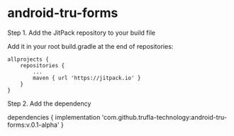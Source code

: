 # android-tru-forms

Step 1. Add the JitPack repository to your build file

Add it in your root build.gradle at the end of repositories:

	allprojects {
		repositories {
			...
			maven { url 'https://jitpack.io' }
		}
	}


Step 2. Add the dependency

dependencies {
	        implementation 'com.github.trufla-technology:android-tru-forms:v.0.1-alpha'
	}
